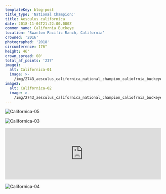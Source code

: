 ```yaml
---
templateKey: blog-post
title_type: 'National Champion:'
title: Aesculus californica
date: 2018-11-04T21:22:00.000Z
common_name: California Buckeye
location: 'Swanton Pacific Ranch, California'
crowned: '2016'
photographed: '2018'
circumference: 176"
height: 46'
crown_spread: 60'
total_af_points: '237'
image1:
  alt: Californica-01
  image: >-
    /img/2743_aesculus_californica_national_champion_caliofrnia_buckeye_11-2018_american_forests_brian_kelley_v2.jpg
image2:
  alt: Californica-02
  image: >-
    /img/2743_aesculus_californica_national_champion_caliofrnia_buckeye_11-2018_american_forests_brian_kelley_2.jpg
---
```

![Californica-05](/img/2743_aesculus_californica_california_buckeye_national_champion_swanton_pacific_ranch_california_11-3-2018_american_forests_brian_kelley_canopy.jpg)

![Californica-03](/img/2743_aesculus_californica_california_buckeye_national_champion_swanton_pacific_ranch_california_11-3-2018_american_forests_brian_kelley_fruit.jpg)

<iframe width="100%" height="166" scrolling="no" frameborder="no" allow="autoplay" src="https://w.soundcloud.com/player/?url=https%3A//api.soundcloud.com/tracks/608104605&color=%23ff5500&auto_play=false&hide_related=false&show_comments=true&show_user=true&show_reposts=false&show_teaser=true"></iframe>

![Californica-04](/img/2743_aesculus_californica_california_buckeye_national_champion_swanton_pacific_ranch_california_11-3-2018_american_forests_brian_kelley_leaf.jpg)
